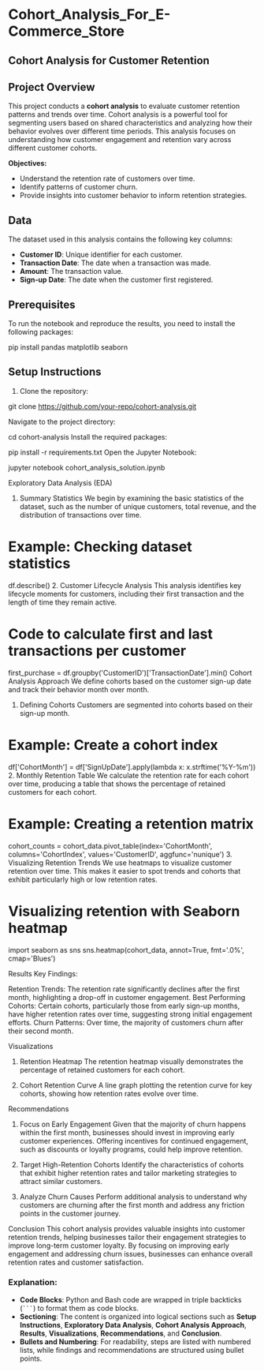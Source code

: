 # Cohort_Analysis_For_E-Commerce_Store
## Cohort Analysis for Customer Retention

## Project Overview

This project conducts a **cohort analysis** to evaluate customer retention patterns and trends over time. Cohort analysis is a powerful tool for segmenting users based on shared characteristics and analyzing how their behavior evolves over different time periods. This analysis focuses on understanding how customer engagement and retention vary across different customer cohorts.

**Objectives:**
- Understand the retention rate of customers over time.
- Identify patterns of customer churn.
- Provide insights into customer behavior to inform retention strategies.

## Data

The dataset used in this analysis contains the following key columns:
- **Customer ID**: Unique identifier for each customer.
- **Transaction Date**: The date when a transaction was made.
- **Amount**: The transaction value.
- **Sign-up Date**: The date when the customer first registered.

## Prerequisites

To run the notebook and reproduce the results, you need to install the following packages:


pip install pandas matplotlib seaborn
## Setup Instructions

1. Clone the repository:


git clone https://github.com/your-repo/cohort-analysis.git 

Navigate to the project directory:

cd cohort-analysis
Install the required packages:

pip install -r requirements.txt
Open the Jupyter Notebook:

jupyter notebook cohort_analysis_solution.ipynb

Exploratory Data Analysis (EDA)
1. Summary Statistics
We begin by examining the basic statistics of the dataset, such as the number of unique customers, total revenue, and the distribution of transactions over time.


# Example: Checking dataset statistics
df.describe()
2. Customer Lifecycle Analysis
This analysis identifies key lifecycle moments for customers, including their first transaction and the length of time they remain active.


# Code to calculate first and last transactions per customer
first_purchase = df.groupby('CustomerID')['TransactionDate'].min()
Cohort Analysis Approach
We define cohorts based on the customer sign-up date and track their behavior month over month.

1. Defining Cohorts
Customers are segmented into cohorts based on their sign-up month.

# Example: Create a cohort index
df['CohortMonth'] = df['SignUpDate'].apply(lambda x: x.strftime('%Y-%m'))
2. Monthly Retention Table
We calculate the retention rate for each cohort over time, producing a table that shows the percentage of retained customers for each cohort.


# Example: Creating a retention matrix
cohort_counts = cohort_data.pivot_table(index='CohortMonth', columns='CohortIndex', values='CustomerID', aggfunc='nunique')
3. Visualizing Retention Trends
We use heatmaps to visualize customer retention over time. This makes it easier to spot trends and cohorts that exhibit particularly high or low retention rates.


# Visualizing retention with Seaborn heatmap
import seaborn as sns
sns.heatmap(cohort_data, annot=True, fmt='.0%', cmap='Blues')

Results
Key Findings:

Retention Trends: The retention rate significantly declines after the first month, highlighting a drop-off in customer engagement.
Best Performing Cohorts: Certain cohorts, particularly those from early sign-up months, have higher retention rates over time, suggesting strong initial engagement efforts.
Churn Patterns: Over time, the majority of customers churn after their second month.

Visualizations
1. Retention Heatmap
The retention heatmap visually demonstrates the percentage of retained customers for each cohort.

2. Cohort Retention Curve
A line graph plotting the retention curve for key cohorts, showing how retention rates evolve over time.

Recommendations
1. Focus on Early Engagement
Given that the majority of churn happens within the first month, businesses should invest in improving early customer experiences. Offering incentives for continued engagement, such as discounts or loyalty programs, could help improve retention.

2. Target High-Retention Cohorts
Identify the characteristics of cohorts that exhibit higher retention rates and tailor marketing strategies to attract similar customers.

3. Analyze Churn Causes
Perform additional analysis to understand why customers are churning after the first month and address any friction points in the customer journey.

Conclusion
This cohort analysis provides valuable insights into customer retention trends, helping businesses tailor their engagement strategies to improve long-term customer loyalty. By focusing on improving early engagement and addressing churn issues, businesses can enhance overall retention rates and customer satisfaction.



### Explanation:

- **Code Blocks**: Python and Bash code are wrapped in triple backticks (` ``` `) to format them as code blocks.
- **Sectioning**: The content is organized into logical sections such as **Setup Instructions**, **Exploratory Data Analysis**, **Cohort Analysis Approach**, **Results**, **Visualizations**, **Recommendations**, and **Conclusion**.
- **Bullets and Numbering**: For readability, steps are listed with numbered lists, while findings and recommendations are structured using bullet points.

